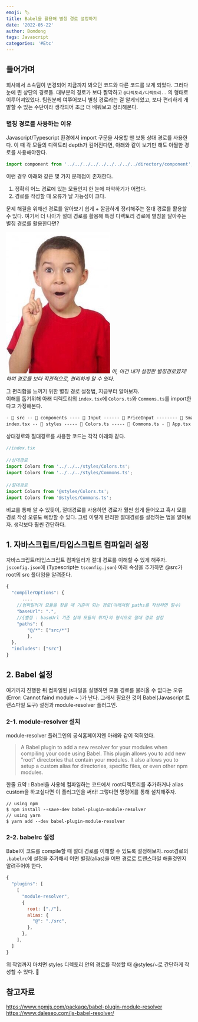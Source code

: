 ```yaml
---
emoji: 🏷
title: Babel을 활용해 별칭 경로 설정하기
date: '2022-05-22'
author: Bomdong
tags: Javascript
categories: '#Etc'
---
```


## 들어가며

회사에서 소속팀이 변경되어 지금까지 봐오던 코드와 다른 코드를 보게 되었다. 그러다 눈에 띈 상단의 경로들.
대부분의 경로가 보다 짤막하고 `@디렉토리/디렉토리..` 의 형태로 이루어져있었다.
팀원분께 여쭈어보니 별칭 경로라는 걸 알게되었고, 보다 편리하게 개발할 수 있는 수단이라 생각되어 조금 더 배워보고 정리해본다.

### 별칭 경로를 사용하는 이유

Javascript/Typescript 환경에서 import 구문을 사용할 땐 보통 상대 경로를 사용한다.
이 때 각 모듈의 디렉토리 depth가 깊어진다면, 아래와 같이 보기만 해도 아찔한 경로를 사용해야한다.

```javascript
import component from '../../../../../../../../../directory/component';
```

이런 경우 아래와 같은 몇 가지 문제점이 존재한다.

1. 정확히 어느 경로에 있는 모듈인지 한 눈에 파악하기가 어렵다.
2. 경로를 작성할 때 오류가 날 가능성이 크다.

문제 해결을 위해선 경로를 알아보기 쉽게 + 깔끔하게 정리해주는 절대 경로를 활용할 수 있다.
여기서 더 나아가 절대 경로를 활용해 특정 디렉토리 경로에 별칭을 달아주는 별칭 경로를 활용한다면?

![module-resolver-img-1.jpeg](./module-resolver-img-1.jpeg)
_아, 이건 내가 설정한 별칭경로였지! 하며 경로를 보다 직관적으로, 편리하게 알 수 있다._

그 편리함을 느끼기 위한 별칭 경로 설정법, 지금부터 알아보자. <br/>
이해를 돕기위해 아래 디렉토리의 `index.tsx`에 `Colors.ts`와 `Commons.ts`를 import한다고 가정해본다.

```html
- 📂 src -- 📂 components ---- 📂 Input ------ 📂 PriceInput -------- 📂 SmallInput ----------- 📄
index.tsx -- 📂 styles ----- 📄 Colors.ts ----- 📄 Commons.ts - 📄 App.tsx
```

상대경로와 절대경로를 사용한 코드는 각각 아래와 같다.

```javascript
//index.tsx

//상대경로
import Colors from '../../../styles/Colors.ts';
import Colors from '../../../styles/Commons.ts';

//절대경로
import Colors from '@styles/Colors.ts';
import Colors from '@styles/Commons.ts';
```

비교를 통해 알 수 있듯이, 절대경로를 사용하면 경로가 훨씬 쉽게 들어오고 혹시 모를 경로 작성 오류도 예방할 수 있다.
그럼 이렇게 편리한 절대경로를 설정하는 법을 알아보자. 생각보다 훨씬 간단하다.

## 1. 자바스크립트/타입스크립트 컴파일러 설정

자바스크립트/타입스크립트 컴파일러가 절대 경로를 이해할 수 있게 해주자. <br/>
`jsconfig.json`에 (Typescript는 `tsconfig.json`) 아래 속성을 추가하면 @src가 root의 src 폴더임을 알려준다.

```javascript
{
  "compilerOptions": {
      ....
    //컴파일러가 모듈을 찾을 때 기준이 되는 경로(아래처럼 paths를 작성하면 필수)
    "baseUrl": ".",
    //{별칭 : baseUrl 기준 실제 모듈의 위치}의 형식으로 절대 경로 설정
    "paths": {
        "@/*": ["src/*"]
        },
  },
  "includes": ["src"]
}
```

## 2. Babel 설정

여기까지 진행한 뒤 컴파일된 js파일을 실행하면 모듈 경로를 불러올 수 없다는 오류(Error: Cannot faind module ~ )가 난다.
그래서 필요한 것이 Babel(Javascript 트랜스파일 도구) 설정과 module-resolver 플러그인.

### 2-1. module-resolver 설치

module-resolver 플러그인의 공식홈페이지엔 아래와 같이 적혀있다.

> A Babel plugin to add a new resolver for your modules when compiling your code using Babel. This plugin allows you to add new "root" directories that contain your modules. It also allows you to setup a custom alias for directories, specific files, or even other npm modules.

한줄 요약 : Babel을 사용해 컴파일하는 코드에서 root디렉토리를 추가하거나 alias custom을 하고싶다면 이 플러그인을 써라!
그렇다면 명령어를 통해 설치해주자.

```
// using npm
$ npm install --save-dev babel-plugin-module-resolver
// using yarn
$ yarn add --dev babel-plugin-module-resolver
```

### 2-2. babelrc 설정

Babel이 코드를 compile할 때 절대 경로를 이해할 수 있도록 설정해보자.
root경로의 `.babelrc`에 설정을 추가해서 어떤 별칭(alias)을 어떤 경로로 트랜스파일 해줄것인지 알려주어야 한다.

```javascript
{
  "plugins": [
    [
      "module-resolver",
      {
        root: ["./"],
        alias: {
          "@": "./src",
        },
      },
    ],
  ]
}
```

위 작업까지 마치면 styles 디렉토리 안의 경로를 작성할 때 @styles/~로 간단하게 작성할 수 있다. 🥳

## 참고자료

<a target="_blank" >https://www.npmjs.com/package/babel-plugin-module-resolver</a> <br/>
<a target="_blank" >https://www.daleseo.com/js-babel-resolver/</a>

```toc

```
